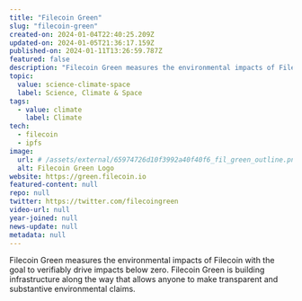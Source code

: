 ```yaml
---
title: "Filecoin Green"
slug: "filecoin-green"
created-on: 2024-01-04T22:40:25.209Z
updated-on: 2024-01-05T21:36:17.159Z
published-on: 2024-01-11T13:26:59.787Z
featured: false
description: "Filecoin Green measures the environmental impacts of Filecoin with the goal to verifiably drive impacts below zero. Filecoin Green is building infrastructure along the way that allows anyone to make transparent and substantive environmental claims."
topic:
  value: science-climate-space
  label: Science, Climate & Space
tags:
  - value: climate
    label: Climate
tech:
  - filecoin
  - ipfs
image:
  url: # /assets/external/65974726d10f3992a40f40f6_fil_green_outline.png
  alt: Filecoin Green Logo
website: https://green.filecoin.io
featured-content: null
repo: null
twitter: https://twitter.com/filecoingreen
video-url: null
year-joined: null
news-update: null
metadata: null
---
```


Filecoin Green measures the environmental impacts of Filecoin with the goal to verifiably drive impacts below zero. Filecoin Green is building infrastructure along the way that allows anyone to make transparent and substantive environmental claims.
